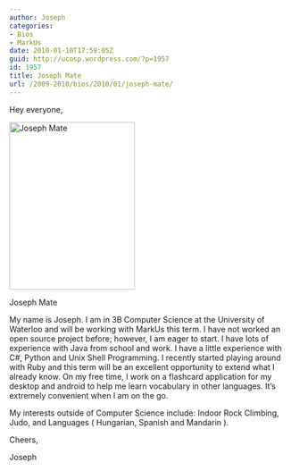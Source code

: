 ```yaml
---
author: Joseph
categories:
- Bios
- MarkUs
date: 2010-01-10T17:59:05Z
guid: http://ucosp.wordpress.com/?p=1957
id: 1957
title: Joseph Mate
url: /2009-2010/bios/2010/01/joseph-mate/
---
```


Hey everyone,

<div id="attachment_1958" style="width: 235px" class="wp-caption alignright">
  <a href="http://ucosp.files.wordpress.com/2010/01/dsc01630.jpg"><img class="size-medium wp-image-1958" title="jmate" src="http://ucosp.files.wordpress.com/2010/01/dsc01630.jpg?w=225" alt="Joseph Mate" width="225" height="300" /></a>
  
  <p class="wp-caption-text">
    Joseph Mate
  </p>
</div>

My name is Joseph. I am in 3B Computer Science at the University of Waterloo and will be working with MarkUs this term. I have not worked an open source project before; however, I am eager to start. I have lots of experience with Java from school and work. I have a little experience with C#, Python and Unix Shell Programming. I recently started playing around with Ruby and this term will be an excellent opportunity to extend what I already know. On my free time, I work on a flashcard application for my desktop and android to help me learn vocabulary in other languages. It&#8217;s extremely convenient when I am on the go.

My interests outside of Computer Science include: Indoor Rock Climbing, Judo, and Languages ( Hungarian, Spanish and Mandarin ).

Cheers,

Joseph